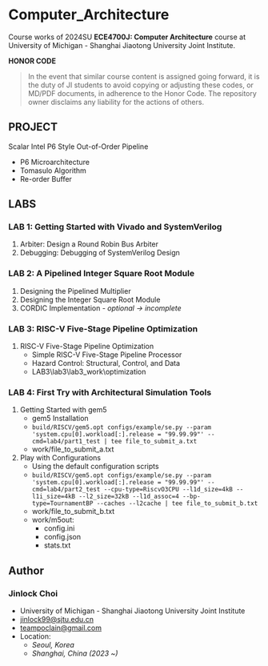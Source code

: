 # Computer_Architecture

Course works of 2024SU **ECE4700J: Computer Architecture** course at University of Michigan - Shanghai Jiaotong University Joint Institute.

**HONOR CODE**  
> In the event that similar course content is assigned going forward, it is the duty of JI students to avoid copying or adjusting these codes, or MD/PDF documents, in adherence to the Honor Code. The repository owner disclaims any liability for the actions of others.

## PROJECT
Scalar Intel P6 Style Out-of-Order Pipeline
- P6 Microarchitecture
- Tomasulo Algorithm
- Re-order Buffer

## LABS
### LAB 1: Getting Started with Vivado and SystemVerilog
1. Arbiter: Design a Round Robin Bus Arbiter
2. Debugging: Debugging of SystemVerilog Design
### LAB 2: A Pipelined Integer Square Root Module
1. Designing the Pipelined Multiplier
2. Designing the Integer Square Root Module
3. CORDIC Implementation - *optional -> incomplete*
### LAB 3: RISC-V Five-Stage Pipeline Optimization
1. RISC-V Five-Stage Pipeline Optimization
    - Simple RISC-V Five-Stage Pipeline Processor
    - Hazard Control: Structural, Control, and Data
    - LAB3\lab3\lab3_work\optimization
### LAB 4: First Try with Architectural Simulation Tools
1. Getting Started with gem5
    - gem5 Installation
    - `build/RISCV/gem5.opt configs/example/se.py --param 'system.cpu[0].workload[:].release = "99.99.99"' --cmd=lab4/part1_test | tee file_to_submit_a.txt`
    - work/file_to_submit_a.txt
2. Play with Configurations
    - Using the default configuration scripts  
    - `build/RISCV/gem5.opt configs/example/se.py --param 'system.cpu[0].workload[:].release = "99.99.99"' --cmd=lab4/part2_test --cpu-type=RiscvO3CPU --l1d_size=4kB --l1i_size=4kB --l2_size=32kB --l1d_assoc=4 --bp-type=TournamentBP --caches --l2cache | tee file_to_submit_b.txt`
    - work/file_to_submit_b.txt
    - work/m5out:
        - config.ini
        - config.json
        - stats.txt

## Author

### Jinlock Choi
- University of Michigan - Shanghai Jiaotong University Joint Institute
- jinlock99@sjtu.edu.cn
- teampoclain@gmail.com
- Location:
    - *Seoul, Korea*
    - *Shanghai, China (2023 ~)*